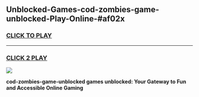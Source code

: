 
## Unblocked-Games-cod-zombies-game-unblocked-Play-Online-#af02x
<h3>
<a href="https://premium.freeplayer.one?title=cod-zombies-game-unblocked&ref=27F">CLICK TO PLAY</a></h3>
<hr>

<h3>
<a href="https://premium.freeplayer.one?title=cod-zombies-game-unblocked&ref=27F">CLICK 2 PLAY</a>
  
</h3>

<a href="https://premium.freeplayer.one?title=cod-zombies-game-unblocked&ref=27F"><img src="https://clearcache.store/games.png"></a>


**cod-zombies-game-unblocked games unblocked: Your Gateway to Fun and Accessible Online Gaming**
